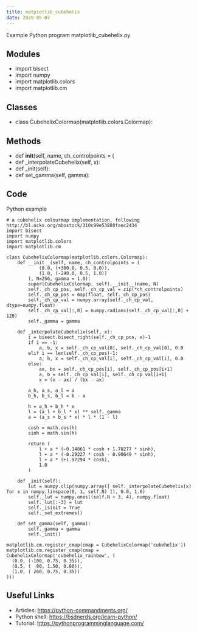 ```yaml
---
title: matplotlib_cubehelix
date: 2020-05-07
---
```

Example Python program matplotlib_cubehelix.py

## Modules

* import bisect
* import numpy
* import matplotlib.colors
* import matplotlib.cm

## Classes

* class CubehelixColormap(matplotlib.colors.Colormap):

## Methods

* def __init__(self, name, ch_controlpoints = (
* def _interpolateCubehelix(self, x):
* def _init(self):
* def set_gamma(self, gamma):

## Code

Python example

    # a cubehelix colourmap implementation, following http://bl.ocks.org/mbostock/310c99e53880faec2434
    import bisect
    import numpy
    import matplotlib.colors
    import matplotlib.cm
    
    class CubehelixColormap(matplotlib.colors.Colormap):
        def __init__(self, name, ch_controlpoints = (
                (0.0, (+300.0, 0.5, 0.0)),
                (1.0, (-240.0, 0.5, 1.0))
            ), N=256, gamma = 1.0):
            super(CubehelixColormap, self).__init__(name, N)
            self._ch_cp_pos, self._ch_cp_val = zip(*ch_controlpoints)
            self._ch_cp_pos = map(float, self._ch_cp_pos)
            self._ch_cp_val = numpy.array(self._ch_cp_val, dtype=numpy.float)
            self._ch_cp_val[:,0] = numpy.radians(self._ch_cp_val[:,0] + 120)
            self._gamma = gamma
    
        def _interpolateCubehelix(self, x):
            i = bisect.bisect_right(self._ch_cp_pos, x)-1
            if i == -1:
                a, b, x = self._ch_cp_val[0], self._ch_cp_val[0], 0.0
            elif i == len(self._ch_cp_pos)-1:
                a, b, x = self._ch_cp_val[i], self._ch_cp_val[i], 0.0
            else:
                ax, bx = self._ch_cp_pos[i], self._ch_cp_pos[i+1]
                a, b = self._ch_cp_val[i], self._ch_cp_val[i+1]
                x = (x - ax) / (bx - ax)
    
            a_h, a_s, a_l = a
            b_h, b_s, b_l = b - a
    
            h = a_h + b_h * x
            l = (a_l + b_l * x) ** self._gamma
            a = (a_s + b_s * x) * l * (1 - l)
    
            cosh = math.cos(h)
            sinh = math.sin(h)
    
            return (
                l + a * (-0.14861 * cosh + 1.78277 * sinh),
                l + a * (-0.29227 * cosh - 0.90649 * sinh),
                l + a * (+1.97294 * cosh),
                1.0
            )
    
        def _init(self):
            lut = numpy.clip(numpy.array([ self._interpolateCubehelix(x) for x in numpy.linspace(0, 1, self.N) ]), 0.0, 1.0)
            self._lut = numpy.ones((self.N + 3, 4), numpy.float)
            self._lut[:-3] = lut
            self._isinit = True
            self._set_extremes()
    
        def set_gamma(self, gamma):
            self._gamma = gamma
            self._init()
    
    matplotlib.cm.register_cmap(cmap = CubehelixColormap('cubehelix'))
    matplotlib.cm.register_cmap(cmap = CubehelixColormap('cubehelix_rainbow', (
      (0.0, (-100, 0.75, 0.35)),
      (0.5, (  80, 1.50, 0.80)),
      (1.0, ( 260, 0.75, 0.35))
    )))

## Useful Links

- Articles: https://python-commandments.org/
- Python shell: https://bsdnerds.org/learn-python/
- Tutorial: https://pythonprogramminglanguage.com/

